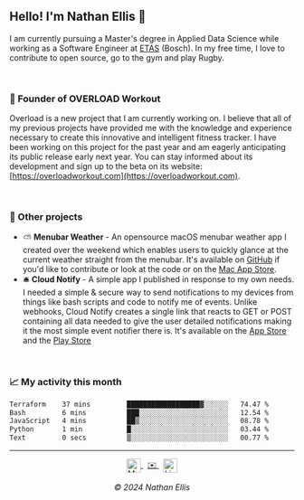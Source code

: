 
<h2>Hello! I'm Nathan Ellis 👋</h2>

I am currently pursuing a Master's degree in Applied Data Science while working as a Software Engineer at [ETAS](https://etas.com/en) (Bosch). In my free time, I love to contribute to open source, go to the gym and play Rugby.

<br/>

### 💪 Founder of OVERLOAD Workout

Overload is a new project that I am currently working on. I believe that all of my previous projects have provided me with the knowledge and experience necessary to create this innovative and intelligent fitness tracker. I have been working on this project for the past year and am eagerly anticipating its public release early next year. You can stay informed about its development and sign up to the beta on its website: [https://overloadworkout.com](https://overloadworkout.com).

<br/>

### 📝 Other projects

- ⛅️ <b>Menubar Weather</b> - An opensource macOS menubar weather app I created over the weekend which enables users to quickly glance at the current weather straight from the menubar. It's available on [GitHub](https://github.com/Nathan1258/MenuBar-Weather) if you'd like to contribute or look at the code or on the [Mac App Store](https://apps.apple.com/us/app/menubar-weather/id1662381447).
- 🛎️ <b>Cloud Notify</b> - A simple app I published in response to my own needs. I needed a simple & secure way to send notifications to my devices from things like bash scripts and code to notify me of events. Unlike webhooks, Cloud Notify creates a single link that reacts to GET or POST containing all data needed to give the user detailed notifications making it the most simple event notifier there is. It's available on the [App Store](https://apps.apple.com/gb/app/cloud-notify/id1549955568) and the [Play Store](https://ellisn.com)

<br/>

### 📈 My activity this month
  
<!--START_SECTION:waka-->

```txt
Terraform    37 mins         ██████████████████▓░░░░░░   74.47 %
Bash         6 mins          ███░░░░░░░░░░░░░░░░░░░░░░   12.54 %
JavaScript   4 mins          ██▒░░░░░░░░░░░░░░░░░░░░░░   08.78 %
Python       1 min           █░░░░░░░░░░░░░░░░░░░░░░░░   03.44 %
Text         0 secs          ▒░░░░░░░░░░░░░░░░░░░░░░░░   00.77 %
```

<!--END_SECTION:waka-->

-----
<div align="center">
  <!-- Portfolio --> 
  <a href="https://ellisn.com" target="_blank">
    <img src="https://ellisn.com/static/media/logo.c817012216841932bdc9.png" alt="My portfolio" width="25" height="25" style="vertical-align: middle;" />
  </a>
  &nbsp;
  <!-- YouTube --> 
  <a href="mailto:nathan@ellisn.com" target="_blank">
    ✉️
  </a>
  &nbsp;
  <!-- LinkedIn --> 
  <a href="https://www.linkedin.com/in/nathan1258/" target="_blank">
    <img src="https://cdn-icons-png.flaticon.com/512/174/174857.png" alt="LinkedIn" width="25" height="25" style="vertical-align: middle;" />
  </a>
  <br><br>
  <em>© 2024 Nathan Ellis</em>
</div>
